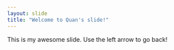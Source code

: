 ```yaml
---
layout: slide
title: "Welcome to Quan's slide!"
---
```

This is my awesome slide.
Use the left arrow to go back!